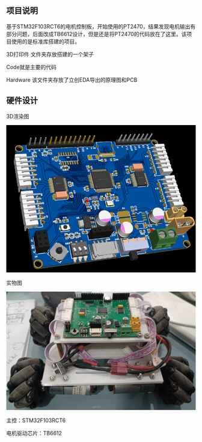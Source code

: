 ## 项目说明

基于STM32F103RCT6的电机控制板，开始使用的PT2470，结果发现电机输出有部分问题，后面改成TB6612设计，但是还是将PT2470的代码放在了这里。该项目使用的是标准库搭建的项目。

3D打印件 文件夹存放搭建的一个架子

Code就是主要的代码

Hardware 该文件夹存放了立创EDA导出的原理图和PCB

## 硬件设计

3D渲染图

![image-20240809113221529](./06_Image/readme/image-20240809113221529.png)

实物图

![image-20240809113044950](./06_Image/readme/image-20240809113044950.png)

主控：STM32F103RCT6

电机驱动芯片：TB6612

